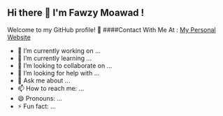 ## Hi there 👋 I'm Fawzy Moawad !   
Welcome to my GitHub profile! 🌟
####Contact With Me At :
<a href="https://fawzymoawad.com/">My Personal Website</a>

- 🔭 I’m currently working on ...
- 🌱 I’m currently learning ...
- 👯 I’m looking to collaborate on ...
- 🤔 I’m looking for help with ...
- 💬 Ask me about ...
- 📫 How to reach me: ...
- 😄 Pronouns: ...
- ⚡ Fun fact: ...

